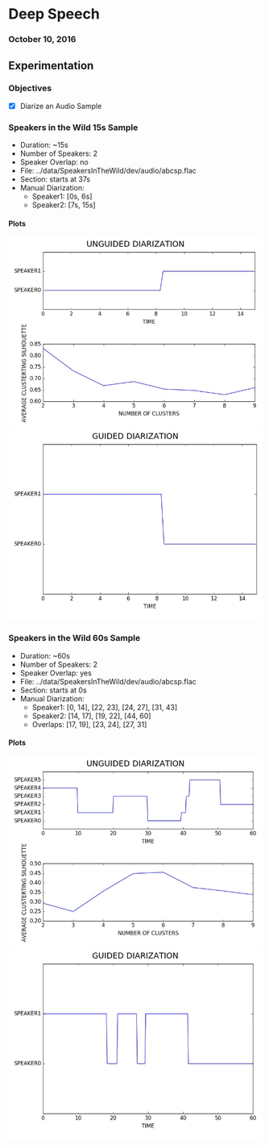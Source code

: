 # Deep Speech
### October 10, 2016

## Experimentation

### Objectives

* [x] Diarize an Audio Sample

### Speakers in the Wild 15s Sample

* Duration: ~15s
* Number of Speakers: 2
* Speaker Overlap: no
* File: ../data/SpeakersInTheWild/dev/audio/abcsp.flac
* Section: starts at 37s
* Manual Diarization:
	* Speaker1: [0s, 6s]
	* Speaker2: [7s, 15s]

#### Plots

![UNGUIDED](images/diarization[sitw15][0].jpg)
![GUIDED](images/diarization[sitw15][2].jpg)

### Speakers in the Wild 60s Sample

* Duration: ~60s
* Number of Speakers: 2
* Speaker Overlap: yes
* File: ../data/SpeakersInTheWild/dev/audio/abcsp.flac
* Section: starts at 0s
* Manual Diarization:
	* Speaker1: [0, 14], [22, 23], [24, 27], [31, 43] 
	* Speaker2: [14, 17], [19, 22], [44, 60]
	* Overlaps: [17, 19], [23, 24], [27, 31]

#### Plots

![UNGUIDED](images/diarization[sitw60][0].jpg)
![GUIDED](images/diarization[sitw60][2].jpg)
